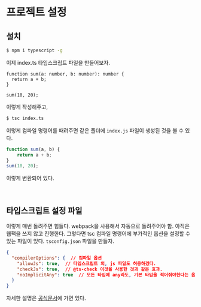 # 프로젝트 설정

## 설치

```sh
$ npm i typescript -g
```

이제 index.ts 타입스크립트 파일을 만들어보자.

```tsx
function sum(a: number, b: number): number {
  return a + b;
}

sum(10, 20);
```

이렇게 작성해주고, 

```sh
$ tsc index.ts
```

이렇게 컴파일 명령어를 때려주면 같은 폴더에 `index.js` 파일이 생성된 것을 볼 수 있다.

```js
function sum(a, b) {
    return a + b;
}
sum(10, 20);
```

이렇게 변환되어 있다.

<br/>

## 타입스크립트 설정 파일

이렇게 매번 돌려주면 힘들다. webpack을 사용해서 자동으로 돌려주어야 함. 아직은 웹팩을 쓰지 않고 진행한다. 그렇다면 tsc 컴파일 명령어에 부가적인 옵션을 설정할 수 있는 파일이 있다. `tsconfig.json` 파일을 만들자.

```json
{
  "compilerOptions": {  // 컴파일 옵션
    "allowJs": true,  // 타입스크립트 외, js 파일도 허용하겠다.
    "checkJs": true,  // @ts-check 이것을 사용한 것과 같은 효과.
    "noImplicitAny": true  // 모든 타입에 any라도, 기본 타입을 적어줘야한다는 옵션.
  }
}
```

자세한 설명은 [공식문서](https://www.typescriptlang.org/tsconfig)에 가면 있다.

